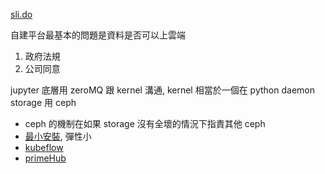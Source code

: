 [sli.do](https://app.sli.do/event/sfblyz4p/live/questions)

自建平台最基本的問題是資料是否可以上雲端
1. 政府法規
2. 公司同意

jupyter 底層用 zeroMQ 跟 kernel 溝通, kernel 相當於一個在 python daemon
storage 用 ceph
* ceph 的機制在如果 storage 沒有全壞的情況下指責其他 ceph
* [最小安裝](https://github.com/jupyterhub/the-littlest-jupyterhub), 彈性小
* [kubeflow](https://github.com/kubeflow/)
* [primeHub](https://github.com/InfuseAI/primehub)
